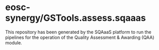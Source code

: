<!--
SPDX-FileCopyrightText: Copyright contributors to the Software Quality Assurance as a Service (SQAaaS) project <sqaaas@ibergrid.eu>

SPDX-License-Identifier: GPL-3.0-only
-->

# eosc-synergy/GSTools.assess.sqaaas
This repository has been generated by the SQAaaS platform to run the pipelines
for the operation of the
Quality Assessment & Awarding (QAA)
module.